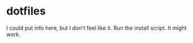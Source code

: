 # dotfiles

I could put info here, but I don't feel like it. Run the install script. It might work.
